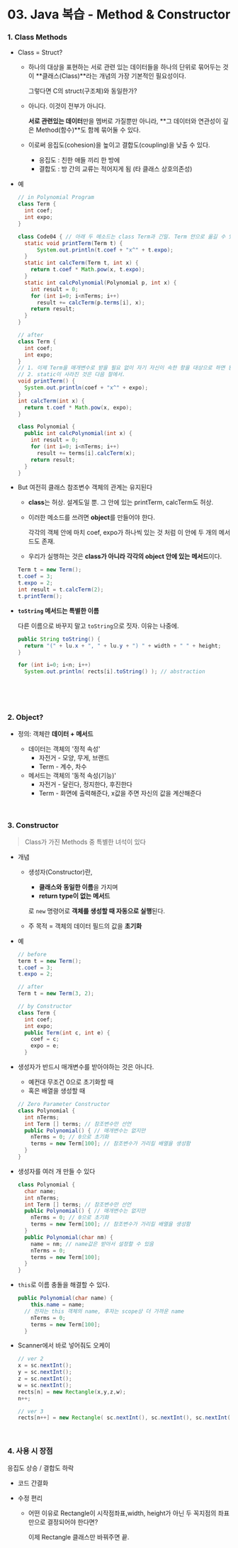 # 03. Java 복습 - Method & Constructor

### 1. Class Methods

- Class = Struct?

  - 하나의 대상을 표현하는 서로 관련 있는 데이터들을 하나의 단위로 묶어두는 것이 **클래스(Class)**라는 개념의 가장 기본적인 필요성이다.

    그렇다면 C의 struct(구조체)와 동일한가?

  - 아니다. 이것이 전부가 아니다.

    **서로 관련있는 데이터**만을 멤버로 가질뿐만 아니라, **그 데이터와 연관성이 깊은 Method(함수)**도 함께 묶어둘 수 있다. 

  - 이로써 응집도(cohesion)을 높이고 결합도(coupling)을 낮출 수 있다.

    - 응집도 : 친한 애들 끼리 한 방에
    - 결합도 : 방 간의 교류는 적어지게 됨 (타 클래스 상호의존성)

- 예

  ```java
  // in Polynomial Program
  class Term {
    int coef;
    int expo;
  }

  class Code04 { // 아래 두 메소드는 class Term과 긴밀. Term 안으로 옮길 수 있다.
    static void printTerm(Term t) {
    	System.out.println(t.coef + "x^" + t.expo);
    }
    static int calcTerm(Term t, int x) {
      return t.coef * Math.pow(x, t.expo);
    }
    static int calcPolynomial(Polynomial p, int x) {
      int result = 0;
      for (int i=0; i<nTerms; i++)
        result += calcTerm(p.terms[i], x);
      return result;
    }
  }
  ```

  ```Java
  // after
  class Term {
    int coef;
    int expo;
  }
  // 1. 이제 Term을 매개변수로 받을 필요 없이 자기 자신이 속한 항을 대상으로 하면 된다.
  // 2. static이 사라진 것은 다음 절에서.
  void printTerm() {
    System.out.println(coef + "x^" + expo);
  }
  int calcTerm(int x) {
    return t.coef * Math.pow(x, expo);
  }

  class Polynomial {
    public int calcPolynomial(int x) {
      int result = 0;
      for (int i=0; i<nTerms; i++)
        result += terms[i].calcTerm(x);
      return result;
    }
  }
  ```

- But 여전히 클래스 참조변수 객체의 관계는 유지된다

  - **class**는 허상. 설계도일 뿐. 그 안에 있는 printTerm, calcTerm도 허상.

  - 이러한 메소드를 쓰려면 **object**를 만들어야 한다.

    각각의 객체 안에 마치 coef, expo가 하나씩 있는 것 처럼 이 안에 두 개의 메서드도 존재.

  - 우리가 실행하는 것은 **class가 아니라 각각의 object 안에 있는 메서드**이다.

  ```java
  Term t = new Term();
  t.coef = 3;
  t.expo = 2;
  int result = t.calcTerm(2);
  t.printTerm();
  ```

- **`toString` 메서드는 특별한 이름**

  다른 이름으로 바꾸지 말고 `toString`으로 짓자. 이유는 나중에.

  ```java
  public String toString() {
    return "(" + lu.x + ", " + lu.y + ") " + width + " " + height;
  }

  for (int i=0; i<n; i++)
    System.out.println( rects[i].toString() ); // abstraction
  ```

  ​


<br>



### 2. Object?

- 정의: 객체란 **데이터 + 메서드**

  - 데이터는 객체의 '정적 속성'
    - 자전거 - 모양, 무게, 브랜드
    - Term - 계수, 차수
  - 메서드는 객체의 '동적 속성(기능)'
    - 자전거 - 달린다, 정지한다, 후진한다
    - Term - 화면에 출력해준다, x값을 주면 자신의 값을 계산해준다


<br>



### 3. Constructor

> Class가 가진 Methods 중 특별한 녀석이 있다

- 개념

  - 생성자(Constructor)란,
    - **클래스와 동일한 이름**을 가지며
    - **return type이 없는 메서드**

    로 `new` 명령어로 **객체를 생성할 때 자동으로 실행**된다.

  - 주 목적 = 객체의 데이터 필드의 값을 **초기화**

- 예

  ```java
  // before
  term t = new Term();
  t.coef = 3;
  t.expo = 2;

  // after
  Term t = new Term(3, 2);

  // by Constructor
  class Term {
    int coef;
    int expo;
    public Term(int c, int e) {
      coef = c;
      expo = e;
    }
  ```

- 생성자가 반드시 매개변수를 받아야하는 것은 아니다.

  - 예컨대 무조건 0으로 초기화할 때
  - 혹은 배열을 생성할 때

  ```java
  // Zero Parameter Constructor
  class Polynomial {
    int nTerms;
    int Term [] terms; // 참조변수만 선언
    public Polynomial() { // 매개변수는 없지만
      nTerms = 0; // 0으로 초기화
      terms = new Term[100]; // 참조변수가 가리킬 배열을 생성함
    }
  }
  ```

- 생성자를 여러 개 만들 수 있다

  ```java
  class Polynomial {
    char name;
    int nTerms;
    int Term [] terms; // 참조변수만 선언
    public Polynomial() { // 매개변수는 없지만
      nTerms = 0; // 0으로 초기화
      terms = new Term[100]; // 참조변수가 가리킬 배열을 생성함
    }
    public Polynomial(char nm) {
      name = nm; // name값은 받아서 설정할 수 있음
      nTerms = 0;
      terms = new Term[100];
    }
  }
  ```

- `this`로 이름 충돌을 해결할 수 있다.

  ```java
  public Polynomial(char name) {
      this.name = name; 
    // 전자는 this 객체의 name, 후자는 scope상 더 가까운 name
      nTerms = 0;
      terms = new Term[100];
    }
  ```

- Scanner에서 바로 넣어줘도 오케이

  ```java
  // ver 2
  x = sc.nextInt();
  y = sc.nextInt();
  z = sc.nextInt();
  w = sc.nextInt();
  rects[n] = new Rectangle(x,y,z,w);
  n++;

  // ver 3
  rects[n++] = new Rectangle( sc.nextInt(), sc.nextInt(), sc.nextInt(), sc.nextInt());
  ```


<br>



### 4. 사용 시 장점

응집도 상승 / 결합도 하락

- 코드 간결화

- 수정 편리

  - 어떤 이유로 Rectangle이 시작점좌표,width, height가 아닌 두 꼭지점의 좌표만으로 결정되어야 한다면?

    이제 Rectangle 클래스만 바꿔주면 끝.